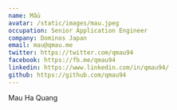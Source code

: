 ```yaml
---
name: Mầu
avatar: /static/images/mau.jpeg
occupation: Senior Application Engineer
company: Dominos Japan
email: mau@qmau.me
twitter: https://twitter.com/qmau94
facebook: https://fb.me/qmau94
linkedin: https://www.linkedin.com/in/qmau94/
github: https://github.com/qmau94
---
```


Mau Ha Quang
